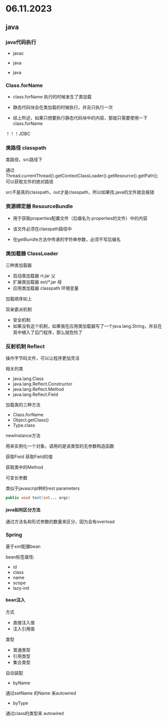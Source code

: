 # 06.11.2023

## java

### java代码执行

- javac
- java

- java

### Class.forName

- class.forName 执行的时候发生了类加载

- 静态代码块会在类加载的时候执行，并且只执行一次
- 综上所述，如果只想要执行静态代码块中的内容，那就只需要使用一下class.forName

！！！JDBC

### 类路径 classpath

类路径，src路径下

通过Thread.currentThread().getContextClassLoader().getResource().getPath();可以获取文件的绝对路径

src不是真的classpath，out才是classpath，所以如果找.java的文件就会报错

### 资源绑定器 ResourceBundle

- 用于获取properties配置文件（后缀名为.properties的文件）中的内容

- 该文件必须在classpath路径中
- 在getBundle方法中传递的字符串参数，必须不写后缀名

### 类加载器 ClassLoader

三种类加载器

- 启动类加载器 rt.jar 父
- 扩展类加载器   ext/*.jar      母
- 应用类加载器    classpath      环境变量

加载顺序如上

双亲委派机制

- 安全机制
- 如果没有这个机制，如果我在应用类加载器写了一个java.lang.String，并且在其中植入了后门程序，那么就危险了

### 反射机制 Reflect

操作字节码文件，可以让程序更加灵活

相关的类

- java.lang.Class
- java.lang.Reflect.Constructor
- java.lang.Reflect.Method
- java.lang.Reflect.Field

加载类的三种方法

- Class.forName
- Object.getClass()
- Type.class

newInstance方法

用来实例化一个对象，调用的是该类型的无参数构造函数

获取Field 获取Field的值

获取类中的Method

可变长参数

类似于javascript种的rest parameters

```java
public void test(int... args)
```

#### java如何区分方法

通过方法名和形式参数的数量来区分，因为会有overload

### Spring

基于xml配置bean

bean标签属性:

- id
- class
- name
- scope
- lazy-init

#### bean注入

方式

- 直接注入值
- 注入引用值

类型

- 普通类型
- 引用类型
- 集合类型

自动装配

- byName

通过setName 的Name 来autowired

- byType

通过class的类型来 autowired
